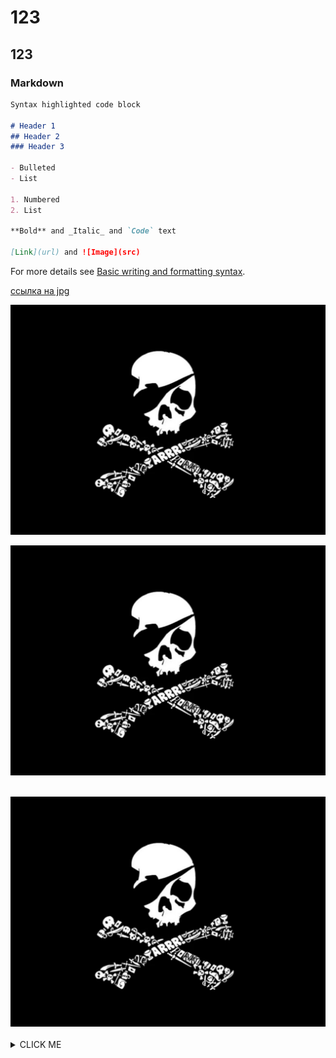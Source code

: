 # 123

## 123

### Markdown

```markdown
Syntax highlighted code block

# Header 1
## Header 2
### Header 3

- Bulleted
- List

1. Numbered
2. List

**Bold** and _Italic_ and `Code` text

[Link](url) and ![Image](src)
```

For more details see [Basic writing and formatting syntax](https://docs.github.com/en/github/writing-on-github/getting-started-with-writing-and-formatting-on-github/basic-writing-and-formatting-syntax).


[ссылка на jpg](https://github.com/chertoGUN/yas0subibu/blob/main/PW1b3BycPzQ.jpg)


![](https://github.com/chertoGUN/yas0subibu/blob/main/PW1b3BycPzQ.jpg)

<p><img src="/PW1b3BycPzQ.jpg" alt="" class="align-center"></p>
<br><img src="/PW1b3BycPzQ.jpg" alt="" class="align-center"><br><br>

<details><summary>CLICK ME</summary>
<p>

#### We can hide anything, even code!

    ```
    python3
    print("biba!")
    ```

</p>
</details>

